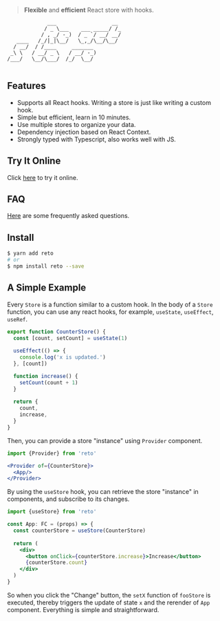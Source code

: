 > **Flexible** and **efficient** React store with hooks.

```
             ___                  __ 
            / _ \___    ___ _____/ /_
           / , _/ -_)  / _ `/ __/ __/
   ____   /_/|_|\__/   \_,_/\__/\__/ 
  / __/  / /____     _______         
 _\ \   / __/ _ \   / __/ -_)        
/___/   \__/\___/  /_/  \__/         
                                     
```

## Features

- Supports all React hooks. Writing a store is just like writing a custom hook.
- Simple but efficient, learn in 10 minutes.
- Use multiple stores to organize your data.
- Dependency injection based on React Context.
- Strongly typed with Typescript, also works well with JS.

## Try It Online

Click [here](https://stackblitz.com/edit/reto-demo) to try it online.

## FAQ

[Here](faq.md) are some frequently asked questions.

## Install

```bash
$ yarn add reto
# or
$ npm install reto --save
```

## A Simple Example

Every `Store` is a function similar to a custom hook. In the body of a `Store` function, you can use any react hooks, for example, `useState`, `useEffect`, `useRef`.

```jsx
export function CounterStore() {
  const [count, setCount] = useState(1)
  
  useEffect(() => {
    console.log('x is updated.')
  }, [count])

  function increase() {
    setCount(count + 1)
  }
  
  return {
    count,
    increase,
  }
}
```

Then, you can provide a store "instance" using `Provider` component.

```jsx
import {Provider} from 'reto'

<Provider of={CounterStore}>
  <App/>
</Provider>
```

By using the `useStore` hook, you can retrieve the store "instance" in components, and subscribe to its changes. 

```jsx
import {useStore} from 'reto'

const App: FC = (props) => {
  const counterStore = useStore(CounterStore)
  
  return (
    <div>
      <button onClick={counterStore.increase}>Increase</button>
      {counterStore.count}
    </div>
  )
}
```

So when you click the "Change" button, the `setX` function of `fooStore` is executed, thereby triggers the update of state `x` and the rerender of `App` component. Everything is simple and straightforward.
